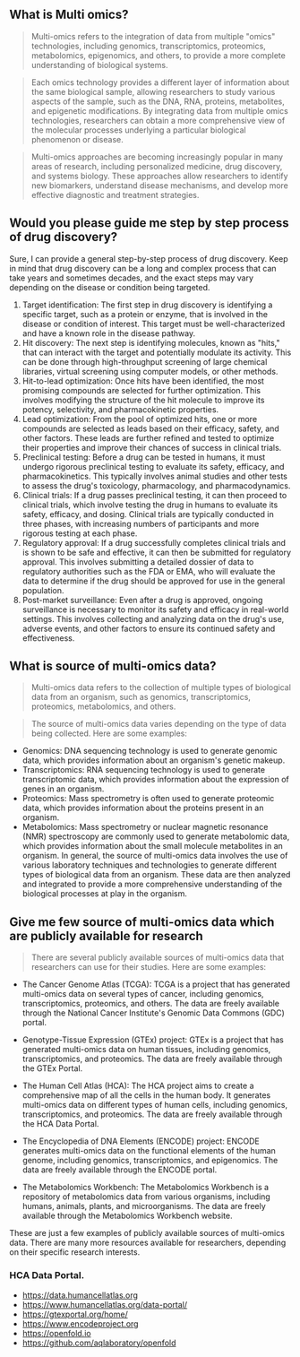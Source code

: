 ## What is Multi omics?
> Multi-omics refers to the integration of data from multiple "omics" technologies, including genomics, transcriptomics, proteomics, metabolomics, epigenomics, and others, to provide a more complete understanding of biological systems.

> Each omics technology provides a different layer of information about the same biological sample, allowing researchers to study various aspects of the sample, such as the DNA, RNA, proteins, metabolites, and epigenetic modifications. By integrating data from multiple omics technologies, researchers can obtain a more comprehensive view of the molecular processes underlying a particular biological phenomenon or disease.

> Multi-omics approaches are becoming increasingly popular in many areas of research, including personalized medicine, drug discovery, and systems biology. These approaches allow researchers to identify new biomarkers, understand disease mechanisms, and develop more effective diagnostic and treatment strategies.

## Would you please guide me step by step process of drug discovery?
Sure, I can provide a general step-by-step process of drug discovery. Keep in mind that drug discovery can be a long and complex process that can take years and sometimes decades, and the exact steps may vary depending on the disease or condition being targeted.

1. Target identification: The first step in drug discovery is identifying a specific target, such as a protein or enzyme, that is involved in the disease or condition of interest. This target must be well-characterized and have a known role in the disease pathway.
2. Hit discovery: The next step is identifying molecules, known as "hits," that can interact with the target and potentially modulate its activity. This can be done through high-throughput screening of large chemical libraries, virtual screening using computer models, or other methods.
3. Hit-to-lead optimization: Once hits have been identified, the most promising compounds are selected for further optimization. This involves modifying the structure of the hit molecule to improve its potency, selectivity, and pharmacokinetic properties.
4. Lead optimization: From the pool of optimized hits, one or more compounds are selected as leads based on their efficacy, safety, and other factors. These leads are further refined and tested to optimize their properties and improve their chances of success in clinical trials.
5. Preclinical testing: Before a drug can be tested in humans, it must undergo rigorous preclinical testing to evaluate its safety, efficacy, and pharmacokinetics. This typically involves animal studies and other tests to assess the drug's toxicology, pharmacology, and pharmacodynamics.
6. Clinical trials: If a drug passes preclinical testing, it can then proceed to clinical trials, which involve testing the drug in humans to evaluate its safety, efficacy, and dosing. Clinical trials are typically conducted in three phases, with increasing numbers of participants and more rigorous testing at each phase.
7. Regulatory approval: If a drug successfully completes clinical trials and is shown to be safe and effective, it can then be submitted for regulatory approval. This involves submitting a detailed dossier of data to regulatory authorities such as the FDA or EMA, who will evaluate the data to determine if the drug should be approved for use in the general population.
8. Post-market surveillance: Even after a drug is approved, ongoing surveillance is necessary to monitor its safety and efficacy in real-world settings. This involves collecting and analyzing data on the drug's use, adverse events, and other factors to ensure its continued safety and effectiveness.



## What is source of multi-omics data?

> Multi-omics data refers to the collection of multiple types of biological data from an organism, such as genomics, transcriptomics, proteomics, metabolomics, and others.

> The source of multi-omics data varies depending on the type of data being collected. Here are some examples:

* Genomics: DNA sequencing technology is used to generate genomic data, which provides information about an organism's genetic makeup.
* Transcriptomics: RNA sequencing technology is used to generate transcriptomic data, which provides information about the expression of genes in an organism.
* Proteomics: Mass spectrometry is often used to generate proteomic data, which provides information about the proteins present in an organism.
* Metabolomics: Mass spectrometry or nuclear magnetic resonance (NMR) spectroscopy are commonly used to generate metabolomic data, which provides information about the small molecule metabolites in an organism.
In general, the source of multi-omics data involves the use of various laboratory techniques and technologies to generate different types of biological data from an organism. These data are then analyzed and integrated to provide a more comprehensive understanding of the biological processes at play in the organism.

## Give me few source of  multi-omics data which are publicly available for research
> There are several publicly available sources of multi-omics data that researchers can use for their studies. Here are some examples:

* The Cancer Genome Atlas (TCGA): TCGA is a project that has generated multi-omics data on several types of cancer, including genomics, transcriptomics, proteomics, and others. The data are freely available through the National Cancer Institute's Genomic Data Commons (GDC) portal.

* Genotype-Tissue Expression (GTEx) project: GTEx is a project that has generated multi-omics data on human tissues, including genomics, transcriptomics, and proteomics. The data are freely available through the GTEx Portal.

* The Human Cell Atlas (HCA): The HCA project aims to create a comprehensive map of all the cells in the human body. It generates multi-omics data on different types of human cells, including genomics, transcriptomics, and proteomics. The data are freely available through the HCA Data Portal.

* The Encyclopedia of DNA Elements (ENCODE) project: ENCODE generates multi-omics data on the functional elements of the human genome, including genomics, transcriptomics, and epigenomics. The data are freely available through the ENCODE portal.

* The Metabolomics Workbench: The Metabolomics Workbench is a repository of metabolomics data from various organisms, including humans, animals, plants, and microorganisms. The data are freely available through the Metabolomics Workbench website.

These are just a few examples of publicly available sources of multi-omics data. There are many more resources available for researchers, depending on their specific research interests.

### HCA Data Portal.
* https://data.humancellatlas.org
* https://www.humancellatlas.org/data-portal/
* https://gtexportal.org/home/
* https://www.encodeproject.org
* https://openfold.io
* https://github.com/aqlaboratory/openfold
